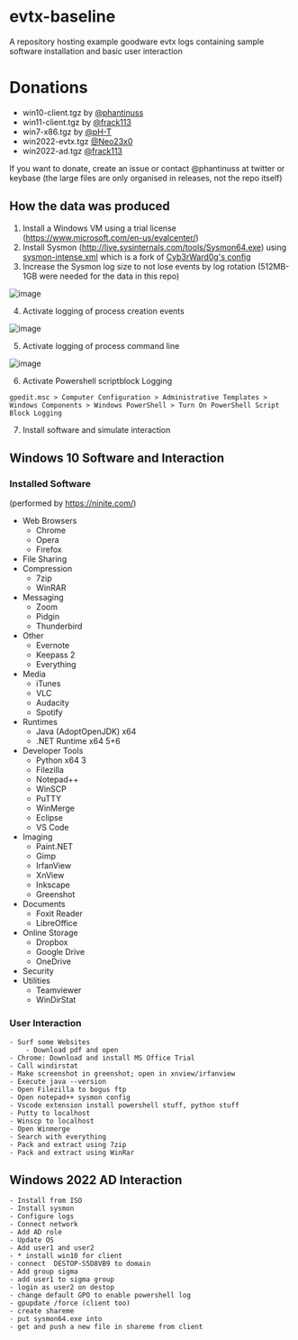 # evtx-baseline
A repository hosting example goodware evtx logs containing sample software installation and basic user interaction

# Donations
- win10-client.tgz by [@phantinuss](https://github.com/phantinuss/)
- win11-client.tgz by [@frack113](https://github.com/frack113/)
- win7-x86.tgz by [@pH-T](https://github.com/pH-T)
- win2022-evtx.tgz [@Neo23x0](https://github.com/Neo23x0)
- win2022-ad.tgz [@frack113](https://github.com/frack113)

If you want to donate, create an issue or contact @phantinuss at twitter or keybase (the large files are only organised in releases, not the repo itself)

## How the data was produced

1. Install a Windows VM using a trial license (https://www.microsoft.com/en-us/evalcenter/)
2. Install Sysmon (http://live.sysinternals.com/tools/Sysmon64.exe) using [sysmon-intense.xml](sysmon-intense.xml) which is a fork of [Cyb3rWard0g's config](https://github.com/OTRF/Blacksmith/blob/master/resources/configs/sysmon/sysmon.xml)
3. Increase the Sysmon log size to not lose events by log rotation (512MB-1GB were needed for the data in this repo)

![image](https://user-images.githubusercontent.com/79651203/155971412-1045b0f6-6309-4569-8041-687e4d2f4b08.png)

4. Activate logging of process creation events

![image](https://user-images.githubusercontent.com/79651203/161557067-87ab2977-e351-4595-b083-cceaafe19614.png)

5. Activate logging of process command line

![image](https://user-images.githubusercontent.com/79651203/161557776-b06f7436-908d-4da2-8331-daa50e51309a.png)

6. Activate Powershell scriptblock Logging

`gpedit.msc > Computer Configuration > Administrative Templates > Windows Components > Windows PowerShell > Turn On PowerShell Script Block Logging`

7. Install software and simulate interaction


## Windows 10 Software and Interaction

### Installed Software
(performed by https://ninite.com/)

* Web Browsers
  * Chrome
  * Opera
  * Firefox
* File Sharing
* Compression
  * 7zip
  * WinRAR
* Messaging
  * Zoom
  * Pidgin
  * Thunderbird
* Other
  * Evernote
  * Keepass 2
  * Everything
* Media
  * iTunes
  * VLC
  * Audacity
  * Spotify
* Runtimes
  * Java (AdoptOpenJDK) x64 
  * .NET Runtime x64 5+6
* Developer Tools
  * Python x64 3
  * Filezilla
  * Notepad++
  * WinSCP
  * PuTTY
  * WinMerge
  * Eclipse
  * VS Code
* Imaging
  * Paint.NET
  * Gimp
  * IrfanView
  * XnView
  * Inkscape
  * Greenshot
* Documents
  * Foxit Reader
  * LibreOffice
* Online Storage
  * Dropbox
  * Google Drive
  * OneDrive
* Security
* Utilities
  * Teamviewer
  * WinDirStat

### User Interaction

    - Surf some Websites
        - Download pdf and open
    - Chrome: Download and install MS Office Trial
    - Call windirstat
    - Make screenshot in greenshot; open in xnview/irfanview
    - Execute java --version
    - Open Filezilla to bogus ftp
    - Open notepad++ sysmon config
    - Vscode extension install powershell stuff, python stuff
    - Putty to localhost
    - Winscp to localhost
    - Open Winmerge
    - Search with everything
    - Pack and extract using 7zip
    - Pack and extract using WinRar

## Windows 2022 AD Interaction

    - Install from ISO
    - Install sysmon
    - Configure logs
    - Connect network
    - Add AD role
    - Update OS
    - Add user1 and user2
    - * install win10 for client
    - connect  DESTOP-S5D8VB9 to domain
    - Add group sigma
    - add user1 to sigma group
    - login as user2 on destop
    - change default GPO to enable powershell log
    - gpupdate /force (client too)
    - create shareme
    - put sysmon64.exe into
    - get and push a new file in shareme from client
